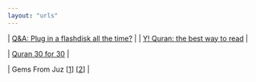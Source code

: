 ```yaml
---
layout: "urls"
---
```


| [Q&A: Plug in a flashdisk all the time?](https://askleo.com/flash-drive-plugged-in/) |
| [Y! Quran: the best way to read](https://youtu.be/579SnxvDv58) |

| [Quran 30 for 30](https://www.youtube.com/playlist?list=PLQ02IYL5pmhHd0H-Megw6yFxptUOh3rEQ) |

| Gems From Juz 
[[1](https://youtu.be/_7-6zdRtzhA)]
[[2](https://youtu.be/CC2jqpXcUjc)]
|

